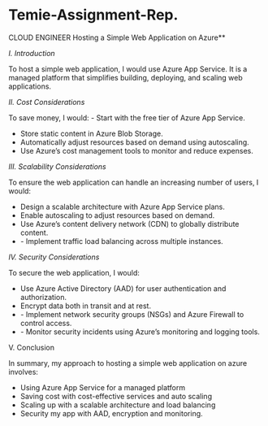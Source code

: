 # Temie-Assignment-Rep.
CLOUD ENGINEER
Hosting a Simple Web Application on Azure**  

*I. Introduction* 

To host a simple web application, I would use Azure App Service. It is a managed platform that simplifies building, deploying, and scaling web applications. 

*II. Cost Considerations* 

To save money, I would: - Start with the free tier of Azure App Service. 
- Store static content in Azure Blob Storage. 
- Automatically adjust resources based on demand using autoscaling. 
- Use Azure’s cost management tools to monitor and reduce expenses. 

*III. Scalability Considerations* 

To ensure the web application can handle an increasing number of users, I would: 
- Design a scalable architecture with Azure App Service plans. 
- Enable autoscaling to adjust resources based on demand. 
- Use Azure’s content delivery network (CDN) to globally distribute content. 
- ⁠- Implement traffic load balancing across multiple instances. 

*IV. Security Considerations* 

To secure the web application, I would:
- Use Azure Active Directory (AAD) for user authentication and authorization. 
- Encrypt data both in transit and at rest. 
- ⁠- Implement network security groups (NSGs) and Azure Firewall to control access. 
- ⁠- Monitor security incidents using Azure’s monitoring and logging tools.

V. Conclusion

In summary, my approach to hosting a simple web application on azure involves:

* Using Azure App Service for a managed platform 
* Saving cost with cost-effective services and auto scaling 
* Scaling up with a scalable architecture and load balancing 
* Security my app with AAD, encryption and monitoring.

